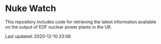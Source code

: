 # Nuke Watch

This repository includes code for retrieving the latest information available on the output of EDF nuclear power plants in the UK.

Last updated: 2020-12-10 23:06